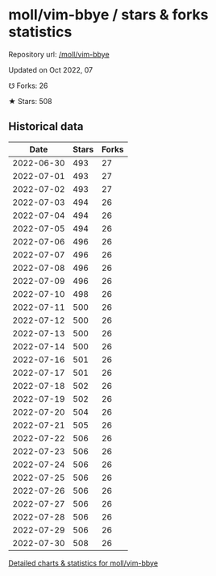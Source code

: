 # moll/vim-bbye / stars & forks statistics

Repository url: [/moll/vim-bbye](https://github.com/moll/vim-bbye)

Updated on Oct 2022, 07

☋ Forks: 26

★ Stars: 508

## Historical data
| Date | Stars | Forks |
|------|-------|-------|
| 2022-06-30 | 493 | 27 | 
| 2022-07-01 | 493 | 27 | 
| 2022-07-02 | 493 | 27 | 
| 2022-07-03 | 494 | 26 | 
| 2022-07-04 | 494 | 26 | 
| 2022-07-05 | 494 | 26 | 
| 2022-07-06 | 496 | 26 | 
| 2022-07-07 | 496 | 26 | 
| 2022-07-08 | 496 | 26 | 
| 2022-07-09 | 496 | 26 | 
| 2022-07-10 | 498 | 26 | 
| 2022-07-11 | 500 | 26 | 
| 2022-07-12 | 500 | 26 | 
| 2022-07-13 | 500 | 26 | 
| 2022-07-14 | 500 | 26 | 
| 2022-07-16 | 501 | 26 | 
| 2022-07-17 | 501 | 26 | 
| 2022-07-18 | 502 | 26 | 
| 2022-07-19 | 502 | 26 | 
| 2022-07-20 | 504 | 26 | 
| 2022-07-21 | 505 | 26 | 
| 2022-07-22 | 506 | 26 | 
| 2022-07-23 | 506 | 26 | 
| 2022-07-24 | 506 | 26 | 
| 2022-07-25 | 506 | 26 | 
| 2022-07-26 | 506 | 26 | 
| 2022-07-27 | 506 | 26 | 
| 2022-07-28 | 506 | 26 | 
| 2022-07-29 | 506 | 26 | 
| 2022-07-30 | 508 | 26 | 


[Detailed charts & statistics for moll/vim-bbye](https://reviewgithub.com/rep/moll/vim-bbye)
